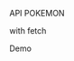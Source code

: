 API POKEMON

with fetch

<div>
  <ahref="https://api-pokemon-adrianalatorre.netlify.app/">Demo</a>
  </div>
